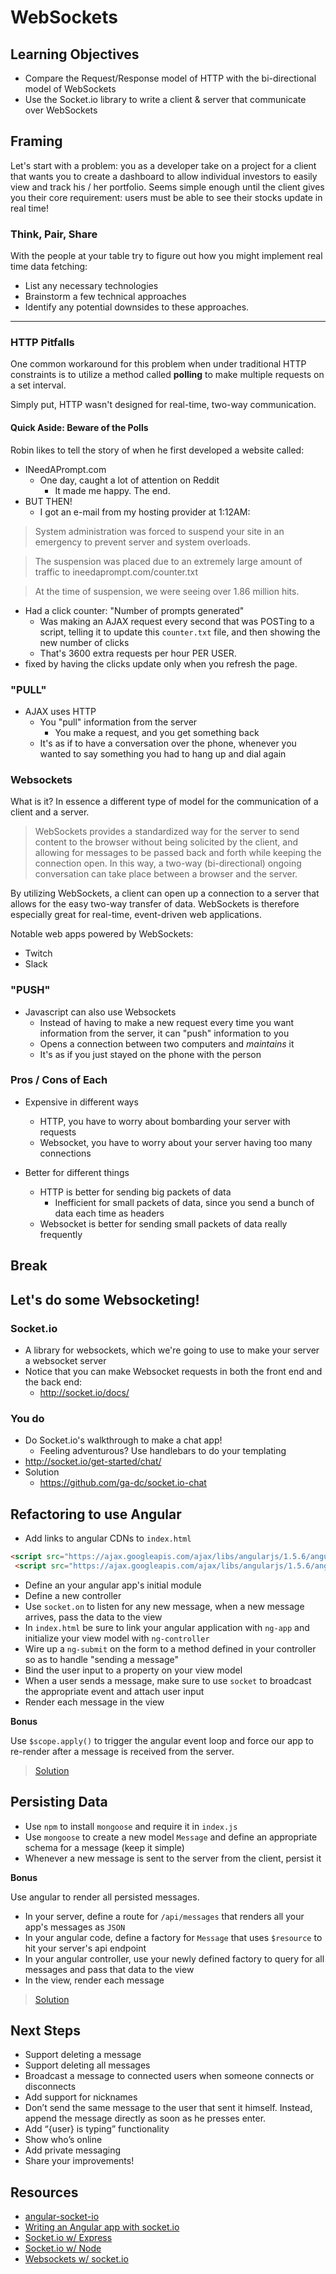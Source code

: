 # WebSockets

## Learning Objectives

- Compare the Request/Response model of HTTP with the bi-directional model of WebSockets
- Use the Socket.io library to write a client & server that communicate over WebSockets

## Framing

Let's start with a problem: you as a developer take on a project for a client that wants you to create a dashboard to allow individual investors to easily view and track his / her portfolio. Seems simple enough until the client gives you their core requirement: users must be able to see their stocks update in real time!

### Think, Pair, Share

With the people at your table try to figure out how you might implement real time data fetching:

- List any necessary technologies
- Brainstorm a few technical approaches
- Identify any potential downsides to these approaches.

---

### HTTP Pitfalls

One common workaround for this problem when under traditional HTTP constraints is to utilize a method called **polling** to make multiple requests on a set interval.

Simply put, HTTP wasn't designed for real-time, two-way communication.

#### Quick Aside: Beware of the Polls

Robin likes to tell the story of when he first developed a website called:

- INeedAPrompt.com
  - One day, caught a lot of attention on Reddit
    - It made me happy. The end.
- BUT THEN!
  - I got an e-mail from my hosting provider at 1:12AM:

> System administration was forced to suspend your site in an emergency to prevent server and system overloads.

> The suspension was placed due to an extremely large amount of traffic to ineedaprompt.com/counter.txt

> At the time of suspension, we were seeing over 1.86 million hits.

- Had a click counter: "Number of prompts generated"
  - Was making an AJAX request every second that was POSTing to a script, telling it to update this `counter.txt` file, and then showing the new number of clicks
  - That's 3600 extra requests per hour PER USER.
- fixed by having the clicks update only when you refresh the page.

### "PULL"

- AJAX uses HTTP
  - You "pull" information from the server
    - You make a request, and you get something back
  - It's as if to have a conversation over the phone, whenever you wanted to say something you had to hang up and dial again

### Websockets

What is it? In essence a different type of model for the communication of a client and a server.

> WebSockets provides a standardized way for the server to send content to the browser without being solicited by the client, and allowing for messages to be passed back and forth while keeping the connection open. In this way, a two-way (bi-directional) ongoing conversation can take place between a browser and the server.

By utilizing WebSockets, a client can open up a connection to a server that allows for the easy two-way transfer of data.  WebSockets is therefore especially great for real-time, event-driven web applications.

Notable web apps powered by WebSockets:
- Twitch
- Slack

### "PUSH"

- Javascript can also use Websockets
  - Instead of having to make a new request every time you want information from the server, it can "push" information to you
  - Opens a connection between two computers and *maintains* it
  - It's as if you just stayed on the phone with the person

### Pros / Cons of Each

- Expensive in different ways
  - HTTP, you have to worry about bombarding your server with requests
  - Websocket, you have to worry about your server having too many connections

- Better for different things
  - HTTP is better for sending big packets of data
    - Inefficient for small packets of data, since you send a bunch of data each time as headers
  - Websocket is better for sending small packets of data really frequently

## Break

## Let's do some Websocketing!

### Socket.io

- A library for websockets, which we're going to use to make your server a websocket server
- Notice that you can make Websocket requests in both the front end and the back end:
  - http://socket.io/docs/

### You do
- Do Socket.io's walkthrough to make a chat app!
  - Feeling adventurous? Use handlebars to do your templating
- http://socket.io/get-started/chat/
- Solution
  - https://github.com/ga-dc/socket.io-chat

## Refactoring to use Angular

- Add links to angular CDNs to `index.html`
```html
<script src="https://ajax.googleapis.com/ajax/libs/angularjs/1.5.6/angular.min.js"></script>
 <script src="https://ajax.googleapis.com/ajax/libs/angularjs/1.5.6/angular-resource.min.js"></script>
```
- Define an your angular app's initial module
- Define a new controller
- Use `socket.on` to listen for any new message, when a new message arrives, pass the data to the view
- In `index.html` be sure to link your angular application with `ng-app` and initialize your view model with `ng-controller`
- Wire up a `ng-submit` on the form to a method defined in your controller so as to handle "sending a message"
- Bind the user input to a property on your view model
- When a user sends a message, make sure to use `socket` to broadcast the appropriate event and attach user input
- Render each message in the view

**Bonus**

Use `$scope.apply()` to trigger the angular event loop and force our app to re-render after a message is received from the server.

> [Solution](https://github.com/ga-wdi-exercises/mean-socket-chat/commit/3b16e046799b373c73569075769367291614ee4d)

## Persisting Data

- Use `npm` to install `mongoose` and require it in `index.js`
- Use `mongoose` to create a new model `Message` and define an appropriate schema for a message (keep it simple)
- Whenever a new message is sent to the server from the client, persist it

**Bonus**

Use angular to render all persisted messages.

- In your server, define a route for `/api/messages` that renders all your app's messages as `JSON`
- In your angular code, define a factory for `Message` that uses `$resource` to hit your server's api endpoint
- In your angular controller, use your newly defined factory to query for all messages and pass that data to the view
- In the view, render each message

> [Solution](https://github.com/ga-wdi-exercises/mean-socket-chat/commit/8c8214b98d62d4e851c700ba5e53cd056e30e18bt)

## Next Steps

- Support deleting a message
- Support deleting all messages
- Broadcast a message to connected users when someone connects or disconnects
- Add support for nicknames
- Don’t send the same message to the user that sent it himself. Instead, append the message directly as soon as he presses enter.
- Add “{user} is typing” functionality
- Show who’s online
- Add private messaging
- Share your improvements!

## Resources

- [angular-socket-io](https://github.com/btford/angular-socket-io)
- [Writing an Angular app with socket.io](http://www.html5rocks.com/en/tutorials/frameworks/angular-websockets/)
- [Socket.io w/ Express](http://www.programwitherik.com/socket-io-tutorial-with-node-js-and-express/)
- [Socket.io w/ Node](http://danielnill.com/nodejs-tutorial-with-socketio/)
- [Websockets w/ socket.io](https://howtonode.org/websockets-socketio)
